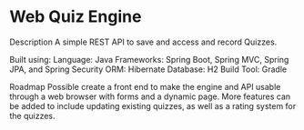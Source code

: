 # Web Quiz Engine

Description
A simple REST API to save and access and record Quizzes.

Built using:
Language: Java
Frameworks: Spring Boot, Spring MVC, Spring JPA, and Spring Security
ORM: Hibernate
Database: H2
Build Tool: Gradle

Roadmap
Possible create a front end to make the engine and API usable through a web browser with forms and a dynamic page. More features can be added to include updating existing quizzes, as well as a rating system for the quizzes.
